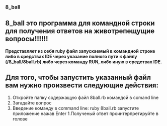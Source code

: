### 8_ball
## 8_ball это программа для командной строки для получения ответов на животрепещущие вопросы!!!!!!

**Представляет из себя ruby файл запускаемый в командной строке либо в средствах IDE
через указание полного пути к файлу (/8_ball/8ball.rb) либо через команду RUN, либо иную
в средствах IDE.**

## Для того, чтобы запустить указанный файл вам нужно произвести следующие действия:

1. Откройте папку содержащую файл 8ball.rb командой в comand line
1. Загадайте вопрос
1. Введение команду в command line: ruby 8ball.rb запустите приложение нажав Enter
1.Полученый ответ проинтерпретируйте в голове
